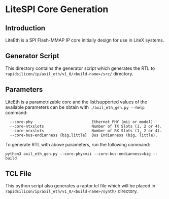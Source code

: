 # LiteSPI Core Generation

## Introduction
LiteEth is a SPI Flash-MMAP IP core initially design for use in LiteX systems.

## Generator Script
This directory contains the generator script which generates the RTL to `rapidsilicon/ip/axil_eth/v1_0/<build-name>/src/` directory.

## Parameters
LiteEth is a parametrizable core and the list/supported values of the available parameters can be
obtain with `./axil_eth_gen.py --help` command:

```
  --core-phy                          Ethernet PHY (mii or model).
  --core-ntxslots                     Number of TX Slots (1, 2 or 4).
  --core-nrxslots                     Number of RX Slots (1, 2 or 4).
  --core-bus-endianness {big,little}  Bus Endianness (big, little).
```

To generate RTL with above parameters, run the following command:
```
python3 axil_eth_gen.py --core-phy=mii --core-bus-endianness=big --build
```

## TCL File
This python script also generates a raptor.tcl file which will be placed in `rapidsilicon/ip/axil_eth/v1_0/<build-name>/synth/` directory.
